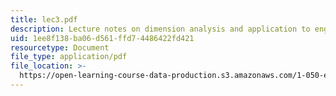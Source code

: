 ```yaml
---
title: lec3.pdf
description: Lecture notes on dimension analysis and application to engineering structures.
uid: 1ee8f138-ba06-d561-ffd7-4486422fd421
resourcetype: Document
file_type: application/pdf
file_location: >-
  https://open-learning-course-data-production.s3.amazonaws.com/1-050-engineering-mechanics-i-fall-2007/1ee8f138ba06d561ffd74486422fd421_lec3.pdf
---
```


